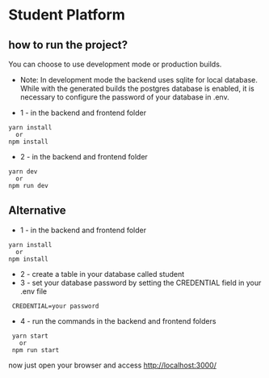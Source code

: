 # Student Platform

## how to run the project?
You can choose to use development mode or production builds.
- Note: In development mode the backend uses sqlite for local database. While with the generated builds the postgres database is enabled, it is necessary to configure the password of your database in .env.

 * 1 - in the backend and frontend folder
 ```
yarn install
   or
npm install
 ```

 * 2 - in the backend and frontend folder

 ```
yarn dev
   or
npm run dev
 ```

 ## Alternative
 * 1 - in the backend and frontend folder
 ```
 yarn install
   or
npm install
 ```

 * 2 - create a table in your database called student
 * 3 - set your database password by setting the CREDENTIAL field in your .env file
 ```
  CREDENTIAL=your password
 ```
 * 4 - run the commands in the backend and frontend folders
 ```
  yarn start
    or
  npm run start
 ```
 now just open your browser and access [http://localhost:3000/](http://localhost:3000/)